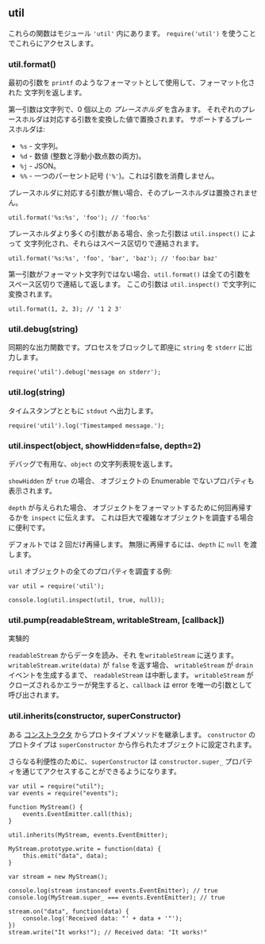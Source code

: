 ## util

<!--

These functions are in the module `'util'`. Use `require('util')` to access
them.

-->
これらの関数はモジュール `'util'` 内にあります。
`require('util')` を使うことでこれらにアクセスします。


### util.format()

<!--
Returns a formatted string using the first argument as a `printf`-like format.
-->
最初の引数を `printf` のようなフォーマットとして使用して、フォーマット化された
文字列を返します。

<!--
The first argument is a string that contains zero or more *placeholders*.
Each placeholder is replaced with the converted value from its corresponding
argument. Supported placeholders are:
-->
第一引数は文字列で、0 個以上の *プレースホルダ* を含みます。
それぞれのプレースホルダは対応する引数を変換した値で置換されます。
サポートするプレースホルダは:

<!--
* `%s` - String.
* `%d` - Number (both integer and float).
* `%j` - JSON.
* `%%` - single percent sign (`'%'`). This does not consume an argument.
-->
* `%s` - 文字列。
* `%d` - 数値 (整数と浮動小数点数の両方)。
* `%j` - JSON。
* `%%` - 一つのパーセント記号 (`'%'`)。これは引数を消費しません。

<!--
If the placeholder does not have a corresponding argument, the placeholder is
not replaced.
-->
プレースホルダに対応する引数が無い場合、そのプレースホルダは置換されません。

    util.format('%s:%s', 'foo'); // 'foo:%s'

<!--
If there are more arguments than placeholders, the extra arguments are
converted to strings with `util.inspect()` and these strings are concatenated,
delimited by a space.
-->
プレースホルダより多くの引数がある場合、余った引数は `util.inspect()` によって
文字列化され、それらはスペース区切りで連結されます。

    util.format('%s:%s', 'foo', 'bar', 'baz'); // 'foo:bar baz'

<!--
If the first argument is not a format string then `util.format()` returns
a string that is the concatenation of all its arguments separated by spaces.
Each argument is converted to a string with `util.inspect()`.
-->
第一引数がフォーマット文字列ではない場合、`util.format()` は全ての引数を
スペース区切りで連結して返します。
ここの引数は `util.inspect()` で文字列に変換されます。

    util.format(1, 2, 3); // '1 2 3'


### util.debug(string)

<!--

A synchronous output function. Will block the process and
output `string` immediately to `stderr`.

-->
同期的な出力関数です。プロセスをブロックして即座に `string` を `stderr` に出力します。

    require('util').debug('message on stderr');


### util.log(string)

<!--

Output with timestamp on `stdout`.

-->
タイムスタンプとともに `stdout` へ出力します。

    require('util').log('Timestamped message.');


### util.inspect(object, showHidden=false, depth=2)

<!--

Return a string representation of `object`, which is useful for debugging.

-->
デバッグで有用な、`object` の文字列表現を返します。

<!--

If `showHidden` is `true`, then the object's non-enumerable properties will be
shown too.

-->
`showHidden` が `true` の場合、
オブジェクトの Enumerable でないプロパティも表示されます。

<!--

If `depth` is provided, it tells `inspect` how many times to recurse while
formatting the object. This is useful for inspecting large complicated objects.

-->
`depth` が与えられた場合、
オブジェクトをフォーマットするために何回再帰するかを `inspect` に伝えます。
これは巨大で複雑なオブジェクトを調査する場合に便利です。

<!--

The default is to only recurse twice.  To make it recurse indefinitely, pass
in `null` for `depth`.

-->
デフォルトでは 2 回だけ再帰します。
無限に再帰するには、`depth` に `null` を渡します。


<!--

Example of inspecting all properties of the `util` object:

-->
`util` オブジェクトの全てのプロパティを調査する例:

    var util = require('util');

    console.log(util.inspect(util, true, null));


### util.pump(readableStream, writableStream, [callback])

<!--

Experimental

-->
実験的

<!--

Read the data from `readableStream` and send it to the `writableStream`.
When `writableStream.write(data)` returns `false` `readableStream` will be
paused until the `drain` event occurs on the `writableStream`. `callback` gets
an error as its only argument and is called when `writableStream` is closed or
when an error occurs.

-->
`readableStream` からデータを読み、それ を`writableStream` に送ります。
`writableStream.write(data)` が `false` を返す場合、
`writableStream` が `drain` イベントを生成するまで、
`readableStream` は中断します。
`writableStream` がクローズされるかエラーが発生すると、`callback` は error を唯一の引数として呼び出されます。


### util.inherits(constructor, superConstructor)

<!--

Inherit the prototype methods from one
[constructor](https://developer.mozilla.org/en/JavaScript/Reference/Global_Objects/Object/constructor)
into another.  The prototype of `constructor` will be set to a new
object created from `superConstructor`.

-->
ある
[コンストラクタ](https://developer.mozilla.org/en/JavaScript/Reference/Global_Objects/Object/constructor)
からプロトタイプメソッドを継承します。
`constructor` のプロトタイプは `superConstructor` から作られたオブジェクトに設定されます。

<!--

As an additional convenience, `superConstructor` will be accessible
through the `constructor.super_` property.

-->
さらなる利便性のために、`superConstructor` は `constructor.super_`
プロパティを通じてアクセスすることができるようになります。

    var util = require("util");
    var events = require("events");

    function MyStream() {
        events.EventEmitter.call(this);
    }

    util.inherits(MyStream, events.EventEmitter);

    MyStream.prototype.write = function(data) {
        this.emit("data", data);
    }

    var stream = new MyStream();

    console.log(stream instanceof events.EventEmitter); // true
    console.log(MyStream.super_ === events.EventEmitter); // true

    stream.on("data", function(data) {
        console.log('Received data: "' + data + '"');
    })
    stream.write("It works!"); // Received data: "It works!"
